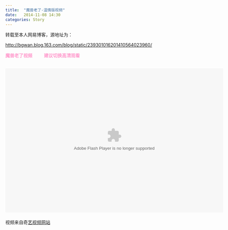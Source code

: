```yaml
---
title:  "魔兽老了-温情版视频"
date:   2014-11-08 14:30
categories: Story
---
```

转载至本人网易博客，源地址为：<br>

http://bgwan.blog.163.com/blog/static/239301016201410564023960/

<B><FONT color=#ff99cc>魔兽老了视频 &nbsp; &nbsp; &nbsp; &nbsp; &nbsp; 建议切换高清观看</FONT></B>
<DIV><B><FONT color=#ff00ff><BR></FONT></B></DIV><EMBED type=application/x-shockwave-flash align=middle height=450 width=680 src=http://player.video.qiyi.com/4b436796b799b6f98cfa8f8e6a9484f9/0/0/v_19rrhcpn9k.swf-albumId=217990500-tvId=217990500-isPurchase=0-cnId=8 wmode="transparent" invokeurls="false" quality="high" allowScriptAccess="never" allowfullscreen="false" allowNetworking="internal"><BR>
<DIV><BR></DIV>
<DIV>视频来自奇<A style="LINE-HEIGHT: 28px" href="http://so.iqiyi.com/so/q_%E9%AD%94%E5%85%BD%E8%80%81%E4%BA%86?source=input&amp;sr=795613996771" rel=nofollow target=_blank>艺视频网站</A></DIV>